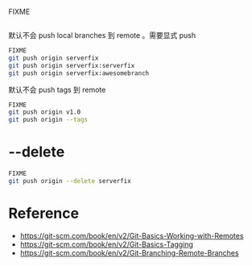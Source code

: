 FIXME
```bash
```


默认不会 push local branches 到 remote 。需要显式 push
```bash
FIXME
git push origin serverfix
git push origin serverfix:serverfix
git push origin serverfix:awesomebranch
```


默认不会 push tags 到 remote
```bash
FIXME
git push origin v1.0
git push origin --tags
```


# --delete
```bash
FIXME
git push origin --delete serverfix
```


# Reference
- https://git-scm.com/book/en/v2/Git-Basics-Working-with-Remotes
- https://git-scm.com/book/en/v2/Git-Basics-Tagging
- https://git-scm.com/book/en/v2/Git-Branching-Remote-Branches